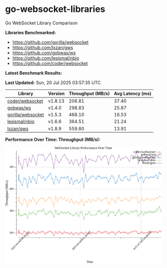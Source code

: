 # go-websocket-libraries

Go WebSocket Library Comparison

**Libraries Benchmarked:**

- https://github.com/gorilla/websocket
- https://github.com/lxzan/gws
- https://github.com/gobwas/ws
- https://github.com/lesismal/nbio
- https://github.com/coder/websocket

**Latest Benchmark Results:**

<!-- BENCHMARK_TABLE_START -->
**Last Updated:** Sun, 20 Jul 2025 03:57:35 UTC

| Library                                         | Version         | Throughput (MB/s) | Avg Latency (ms) |
| ----------------------------------------------- | --------------- | ----------------- | ---------------- |
| [coder/websocket](https://github.com/coder/websocket) | v1.8.13 | 206.81 | 37.40 |
| [gobwas/ws](https://github.com/gobwas/ws) | v1.4.0 | 298.83 | 25.87 |
| [gorilla/websocket](https://github.com/gorilla/websocket) | v1.5.3 | 468.10 | 16.53 |
| [lesismal/nbio](https://github.com/lesismal/nbio) | v1.6.6 | 364.51 | 21.24 |
| [lxzan/gws](https://github.com/lxzan/gws) | v1.8.9 | 559.80 | 13.91 |
<!-- BENCHMARK_TABLE_END -->

**Performance Over Time: Throughput (MB/s):**

![Benchmark Performance Graph](benchmark_performance.png)